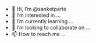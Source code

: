 - 👋 Hi, I’m @sanketparte
- 👀 I’m interested in ...
- 🌱 I’m currently learning ...
- 💞️ I’m looking to collaborate on ...
- 📫 How to reach me ...

<!---
sanketparte/sanketparte is a ✨ special ✨ repository because its `README.md` (this file) appears on your GitHub profile.
You can click the Preview link to take a look at your changes.
--->
